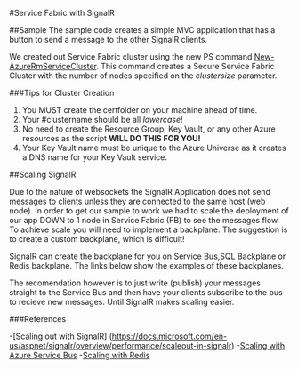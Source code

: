 #Service Fabric with SignalR

##Sample
The sample code creates a simple MVC application that has a button to send a message to the other SignalR clients.  

We created out Service Fabric cluster using the new PS command [New-AzureRmServiceCluster](https://docs.microsoft.com/en-us/azure/service-fabric/scripts/service-fabric-powershell-create-secure-cluster-cert).  This command creates a Secure Service Fabric Cluster with the number of nodes specified on the *clustersize* parameter. 

###Tips for Cluster Creation

1. You MUST create the certfolder on your machine ahead of time.  
2. Your #clustername should be all *lowercase*!
3. No need to create the Resource Group, Key Vault, or any other Azure resources as the script **WILL DO THIS FOR YOU!**
4. Your Key Vault name must be unique to the Azure Universe as it creates a DNS name for your Key Vault service.  

##Scaling SignalR

Due to the nature of websockets the SignalR Application does not send messages to clients unless they are connected to the same host (web node).  In order to get our sample to work we had to scale the deployment of our app DOWN to 1 node in Service Fabric (FB) to see the messages flow.  To achieve scale you will need to implement a backplane.  The suggestion is to create a custom backplane, which is difficult! 

SignalR can create the backplane for you on Service Bus,SQL Backplane or Redis backplane.  The links below show the examples of these backplanes.  

The recomendation however is to just write (publish) your messages straight to the Service Bus and then have your clients subscribe to the bus to recieve new messages.  Until SignalR makes scaling easier.  

###References

-[Scaling out with SignalR] (https://docs.microsoft.com/en-us/aspnet/signalr/overview/performance/scaleout-in-signalr)
-[Scaling with Azure Service Bus](https://docs.microsoft.com/en-us/aspnet/signalr/overview/performance/scaleout-with-windows-azure-service-bus)
-[Scaling with Redis](https://docs.microsoft.com/en-us/aspnet/signalr/overview/performance/scaleout-with-redis)
